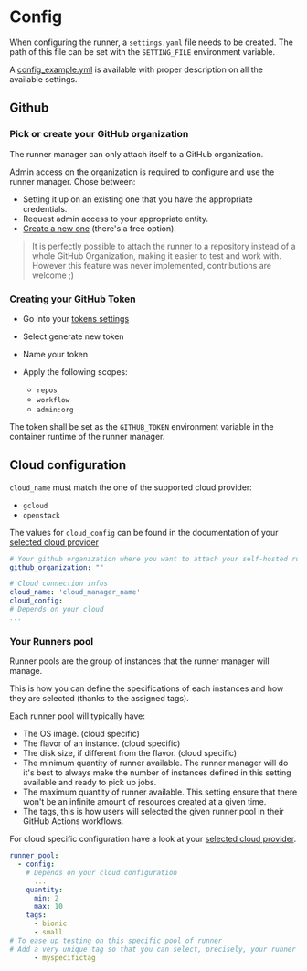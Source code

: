 # Config

When configuring the runner, a `settings.yaml` file needs to be created.
The path of this file can be set with the `SETTING_FILE` environment variable.

A [config_example.yml] is available with proper description on all
the available settings.

## Github

### Pick or create your GitHub organization

The runner manager can only attach itself to a GitHub organization.

Admin access on the organization is required to configure and
use the runner manager. Chose between:

* Setting it up on an existing one that you have the appropriate credentials.
* Request admin access to your appropriate entity.
* [Create a new one] (there's a free option).

> It is perfectly possible to attach the runner to a repository instead
of a whole GitHub Organization, making it easier to test and work with.
However this feature was never implemented, contributions are welcome ;)

### Creating your GitHub Token

* Go into your [tokens settings](https://github.com/settings/tokens)
* Select generate new token
* Name your token
* Apply the following scopes:

  * `repos`
  * `workflow`
  * `admin:org`

The token shall be set as the `GITHUB_TOKEN` environment
variable in the container runtime of the runner manager.


## Cloud configuration

`cloud_name` must match the one of the supported cloud provider:

- `gcloud`
- `openstack`

The values for `cloud_config` can be found in the
documentation of your [selected cloud provider]

```yaml
# Your github organization where you want to attach your self-hosted runners
github_organization: ""

# Cloud connection infos
cloud_name: 'cloud_manager_name'
cloud_config:
# Depends on your cloud
...
```

###  Your Runners pool

Runner pools are the group of instances that the runner
manager will manage.

This is how you can define the specifications of each
instances and how they are selected
(thanks to the assigned tags).

Each runner pool will typically have:

* The OS image. (cloud specific)
* The flavor of an instance. (cloud specific)
* The disk size, if different from the flavor. (cloud specific)
* The minimum quantity of runner available. The runner manager
will do it's best to always make the number of instances defined in this
setting available and ready to pick up jobs.
* The maximum quantity of runner available.
This setting ensure that there won't be an infinite
amount of resources created at a given time.
* The tags, this is how users will selected the given
runner pool in their GitHub Actions workflows.

For cloud specific configuration have a look at your [selected cloud provider].

```yaml
runner_pool:
  - config:
    # Depends on your cloud configuration
      ...
    quantity:
      min: 2
      max: 10
    tags:
      - bionic
      - small
# To ease up testing on this specific pool of runner
# Add a very unique tag so that you can select, precisely, your runner
      - myspecifictag
```

[config_example.yml]: https://github.com/scality/runner-manager/blob/main/config_example.yml
[Create a new one]: https://docs.github.com/en/organizations/collaborating-with-groups-in-organizations/creating-a-new-organization-from-scratch
[selected cloud provider]: ./clouds/index.md
